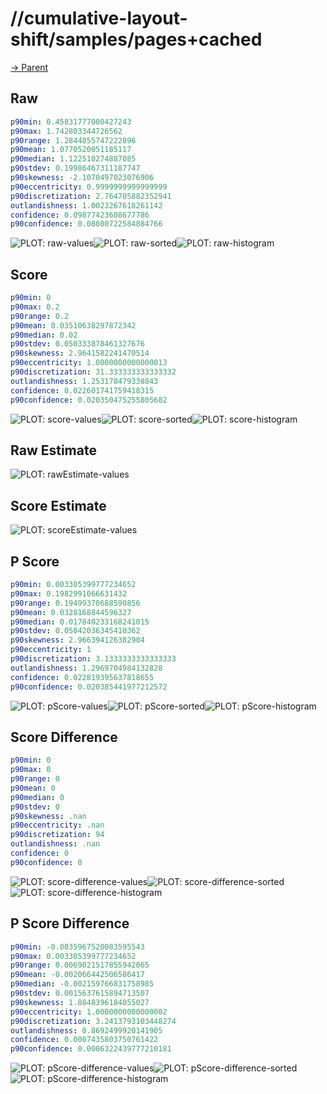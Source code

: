 
# //cumulative-layout-shift/samples/pages+cached

[→ Parent](../..)


## Raw


```yaml
p90min: 0.45831777000427243
p90max: 1.742803344726562
p90range: 1.2844855747222896
p90mean: 1.0770520051185117
p90median: 1.122510274887085
p90stdev: 0.19986467311187747
p90skewness: -2.1070497023076906
p90eccentricity: 0.9999999999999999
p90discretization: 2.764705882352941
outlandishness: 1.0023267618261142
confidence: 0.09877423608677786
p90confidence: 0.08080722584884766

```

![PLOT: raw-values](./raw/values.svg)![PLOT: raw-sorted](./raw/sorted.svg)![PLOT: raw-histogram](./raw/histogram.svg)
## Score


```yaml
p90min: 0
p90max: 0.2
p90range: 0.2
p90mean: 0.03510638297872342
p90median: 0.02
p90stdev: 0.050333878461327676
p90skewness: 2.9641582241470514
p90eccentricity: 1.0000000000000013
p90discretization: 31.333333333333332
outlandishness: 1.253178479338843
confidence: 0.022601741759418315
p90confidence: 0.020350475255805682

```

![PLOT: score-values](./score/values.svg)![PLOT: score-sorted](./score/sorted.svg)![PLOT: score-histogram](./score/histogram.svg)
## Raw Estimate

![PLOT: rawEstimate-values](./rawEstimate/values.svg)
## Score Estimate

![PLOT: scoreEstimate-values](./scoreEstimate/values.svg)
## P Score


```yaml
p90min: 0.003305399777234652
p90max: 0.1982991066631432
p90range: 0.19499370688590856
p90mean: 0.0328168844596327
p90median: 0.017840233168241015
p90stdev: 0.05042036345410362
p90skewness: 2.966394126382904
p90eccentricity: 1
p90discretization: 3.1333333333333333
outlandishness: 1.2969704984132828
confidence: 0.022819395637818655
p90confidence: 0.020385441977212572

```

![PLOT: pScore-values](./pScore/values.svg)![PLOT: pScore-sorted](./pScore/sorted.svg)![PLOT: pScore-histogram](./pScore/histogram.svg)
## Score Difference


```yaml
p90min: 0
p90max: 0
p90range: 0
p90mean: 0
p90median: 0
p90stdev: 0
p90skewness: .nan
p90eccentricity: .nan
p90discretization: 94
outlandishness: .nan
confidence: 0
p90confidence: 0

```

![PLOT: score-difference-values](./score-difference/values.svg)![PLOT: score-difference-sorted](./score-difference/sorted.svg)![PLOT: score-difference-histogram](./score-difference/histogram.svg)
## P Score Difference


```yaml
p90min: -0.0035967520083595543
p90max: 0.003305399777234652
p90range: 0.0069021517855942065
p90mean: -0.002066442506586417
p90median: -0.002159766831758985
p90stdev: 0.0015637615894713507
p90skewness: 1.8848396184055027
p90eccentricity: 1.0000000000000002
p90discretization: 3.2413793103448274
outlandishness: 0.8692499920141905
confidence: 0.0007435803750761422
p90confidence: 0.0006322439777210181

```

![PLOT: pScore-difference-values](./pScore-difference/values.svg)![PLOT: pScore-difference-sorted](./pScore-difference/sorted.svg)![PLOT: pScore-difference-histogram](./pScore-difference/histogram.svg)